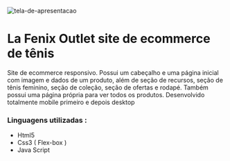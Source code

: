![tela-de-apresentacao](https://user-images.githubusercontent.com/42388415/104331744-2c68e480-54ce-11eb-9099-2a7112d2c057.PNG)


# La Fenix Outlet site de ecommerce de tênis 

Site de ecommerce responsivo. Possui um cabeçalho e uma página inicial com imagem e dados de um produto, além de seção de recursos, seção de tênis feminino, seção de coleção, seção de ofertas e rodapé. Também possui uma página própria para ver todos os produtos. Desenvolvido totalmente mobile primeiro e depois desktop

### Linguagens utilizadas :

- Html5
- Css3 ( Flex-box )
- Java Script